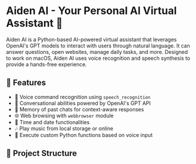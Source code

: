 # Aiden AI - Your Personal AI Virtual Assistant 🤖

Aiden AI is a Python-based AI-powered virtual assistant that leverages OpenAI's GPT models to interact with users through natural language. It can answer questions, open websites, manage daily tasks, and more. Designed to work on macOS, Aiden AI uses voice recognition and speech synthesis to provide a hands-free experience.

## 🔧 Features

- 🎤 Voice command recognition using `speech_recognition`
- 💬 Conversational abilities powered by OpenAI's GPT API
- 🧠 Memory of past chats for context-aware responses
- 🌐 Web browsing with `webbrowser` module
- 📅 Time and date functionalities
- 🎶 Play music from local storage or online
- 📝 Execute custom Python functions based on voice input

## 📁 Project Structure

